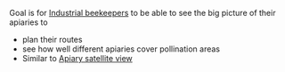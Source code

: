 Goal is for [Industrial beekeepers](https://www.notion.so/Industrial-beekeepers-cf0c8af087cb456dbb72058b88a42db9?pvs=21) to be able to see the big picture of their apiaries to

- plan their routes
- see how well different apiaries cover pollination areas
- Similar to [Apiary satellite view](https://www.notion.so/Apiary-satellite-view-7f56f6a0a6d740769c4fda66f1054e34?pvs=21)